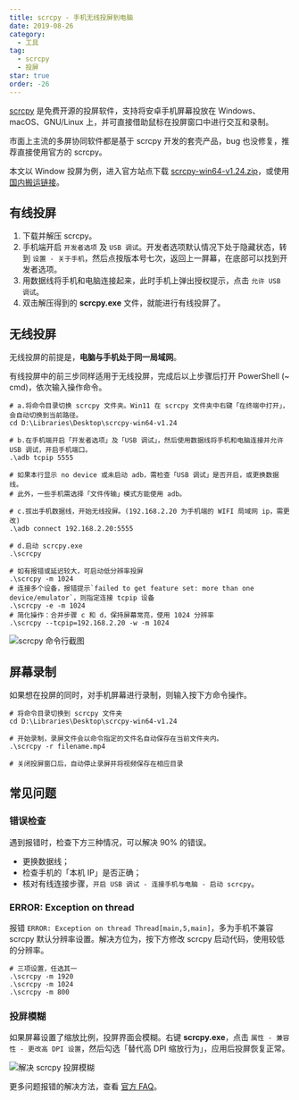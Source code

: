 ```yaml
---
title: scrcpy - 手机无线投屏到电脑
date: 2019-08-26
category:
  - 工具
tag:
  - scrcpy
  - 投屏
star: true
order: -26
---
```


[scrcpy](https://github.com/Genymobile/scrcpy) 是免费开源的投屏软件，支持将安卓手机屏幕投放在 Windows、macOS、GNU/Linux 上，并可直接借助鼠标在投屏窗口中进行交互和录制。

市面上主流的多屏协同软件都是基于 scrcpy 开发的套壳产品，bug 也没修复，推荐直接使用官方的 scrcpy。

本文以 Window 投屏为例，进入官方站点下载 [scrcpy-win64-v1.24.zip](https://github.com/Genymobile/scrcpy/releases/download/v1.24/scrcpy-win64-v1.24.zip)，或使用 [国内搬运链接](https://wwz.lanzouf.com/iezWX03zx4de)。

## 有线投屏

1. 下载并解压 scrcpy。
2. 手机端开启 `开发者选项` 及 `USB 调试`。开发者选项默认情况下处于隐藏状态，转到 `设置 - 关于手机`，然后点按版本号七次，返回上一屏幕，在底部可以找到开发者选项。
3. 用数据线将手机和电脑连接起来，此时手机上弹出授权提示，点击 `允许 USB 调试`。
4. 双击解压得到的 **scrcpy.exe** 文件，就能进行有线投屏了。

## 无线投屏

无线投屏的前提是，**电脑与手机处于同一局域网**。

有线投屏中的前三步同样适用于无线投屏，完成后以上步骤后打开 PowerShell (~ cmd)，依次输入操作命令。

```shell
# a.将命令目录切换 scrcpy 文件夹。Win11 在 scrcpy 文件夹中右键「在终端中打开」，会自动切换到当前路径。
cd D:\Libraries\Desktop\scrcpy-win64-v1.24
​
# b.在手机端开启「开发者选项」及「USB 调试」，然后使用数据线将手机和电脑连接并允许 USB 调试，开启手机端口。
.\adb tcpip 5555

# 如果本行显示 no device 或未启动 adb，需检查「USB 调试」是否开启，或更换数据线。
# 此外，一些手机需选择「文件传输」模式方能使用 adb。
​
# c.拔出手机数据线，开始无线投屏。(192.168.2.20 为手机端的 WIFI 局域网 ip，需更改)
.\adb connect 192.168.2.20:5555
​
# d.启动 scrcpy.exe
.\scrcpy

# 如有报错或延迟较大，可启动低分辨率投屏
.\scrcpy -m 1024
# 连接多个设备，报错提示`failed to get feature set: more than one device/emulator`，则指定连接 tcpip 设备
.\scrcpy -e -m 1024
# 简化操作：合并步骤 c 和 d，保持屏幕常亮，使用 1024 分辨率
.\scrcpy --tcpip=192.168.2.20 -w -m 1024
```

![](http://tc.seoipo.com/20190829093407.png "scrcpy 命令行截图")

## 屏幕录制

如果想在投屏的同时，对手机屏幕进行录制，则输入按下方命令操作。

```shell
# 将命令目录切换到 scrcpy 文件夹
cd D:\Libraries\Desktop\scrcpy-win64-v1.24
​
# 开始录制，录屏文件会以命令指定的文件名自动保存在当前文件夹内。
.\scrcpy -r filename.mp4
​
# 关闭投屏窗口后，自动停止录屏并将视频保存在相应目录
```

## 常见问题

### 错误检查

遇到报错时，检查下方三种情况，可以解决 90% 的错误。

- 更换数据线；
- 检查手机的「本机 IP」是否正确；
- 核对有线连接步骤，`开启 USB 调试 - 连接手机与电脑 - 启动 scrcpy`。

### ERROR: Exception on thread

报错 `ERROR: Exception on thread Thread[main,5,main]`，多为手机不兼容 scrcpy 默认分辨率设置。解决方位为，按下方修改 scrcpy 启动代码，使用较低的分辨率。

```shell
# 三项设置，任选其一
.\scrcpy -m 1920
.\scrcpy -m 1024
.\scrcpy -m 800
```

### 投屏模糊

如果屏幕设置了缩放比例，投屏界面会模糊。右键 **scrcpy.exe**，点击 `属性 - 兼容性 - 更改高 DPI 设置`，然后勾选「替代高 DPI 缩放行为」，应用后投屏恢复正常。

![](http://tc.seoipo.com/20190829095640.png "解决 scrcpy 投屏模糊")

更多问题报错的解决方法，查看 [官方 FAQ](https://github.com/Genymobile/scrcpy/blob/master/FAQ.md)。
